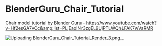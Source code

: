 # BlenderGuru_Chair_Tutorial
Chair model tutorial by Blender Guru - https://www.youtube.com/watch?v=Hf2esGA7vCc&amp;list=PLjEaoINr3zgEL9UjPTLWQhLFAK7wVaRMR

![Uploading BlenderGuru_Chair_Tutorial_Render_3.png…]()
